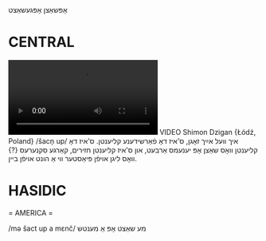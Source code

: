 אָפּשאַצן
אָפּגעשאַצט

CENTRAL
========

![](https://ia801508.us.archive.org/24/items/FilmLexicon/Dzigan-IkhVelAykhZognSizDoFarshideneKlientn-SizDoKlientnVosShatsnOpYenemsArbetnUnSizDoKlientnKhazeyerimKargeSkneresVosLignAfnPyasterViAHuntAfnBeyn.mp4)
VIDEO Shimon Dzigan {Łódź, Poland}
/šacn̩ up/
איך וועל אײַך זאָגן, ס'איז דאָ פֿאַרשידענע קליענטן. ס'איז דאָ קליענטן וואָס שאַצן אָפּ יענעמס אַרבעט, און ס'איז קליענטן חזירים, קאַרגע סקנערעס {?} וואָס ליגן אויפֿן פּיאַסטער ווי אַ הונט אויפֿן ביין.

HASIDIC
=======
= AMERICA = 

/mə šact up a mɛnč/ מע שאַצט אָפּ אַ מענטש